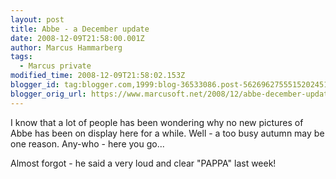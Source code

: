 ```yaml
---
layout: post
title: Abbe - a December update
date: 2008-12-09T21:58:00.001Z
author: Marcus Hammarberg
tags:
  - Marcus private
modified_time: 2008-12-09T21:58:02.153Z
blogger_id: tag:blogger.com,1999:blog-36533086.post-5626962755515202451
blogger_orig_url: https://www.marcusoft.net/2008/12/abbe-december-update.html
---
```



I know that a lot of people has been wondering why no new pictures of Abbe has been on display here for a while. Well - a too busy autumn may be one reason. Any-who - here you go...

Almost forgot - he said a very loud and clear "PAPPA" last week!
